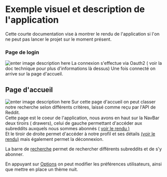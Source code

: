# Exemple visuel et description de l'application
Cette courte documentation vise à montrer le rendu de l'application si l'on ne peut pas lancer le projet sur le moment présent.

### Page de login
![enter image description here](https://raw.githubusercontent.com/EpitechMscProPromo2024/T-DEV-600-LIL-6-1-redditech-david.bugnon/main/images/login.jpg?token=GHSAT0AAAAAABRCA72ONCDRR3AY6PZBZ2WWYRQK2FA)
La connexion s'effectue via Oauth2 ( voir la doc technique pour plus d'informations là dessus)
Une fois connecté on arrive sur la page d'accueil.

## Page d'accueil

![enter image description here](https://raw.githubusercontent.com/EpitechMscProPromo2024/T-DEV-600-LIL-6-1-redditech-david.bugnon/main/images/home.jpg?token=GHSAT0AAAAAABRCA72PQJWVFPXZSU2EBYAQYRQK4DQ)
Sur cette page d'accueil on peut classer notre recherche selon différents critères, laissé comme reçu par l'API de Reddit. <br>
Cette page est le coeur de l'application, nous avons en haut sur la NavBar deux tiroirs ( drawers), celui de gauche permettant d'accéder  aux subreddits auxquels nous sommes abonnés ( [voir le rendu )<br>](https://raw.githubusercontent.com/EpitechMscProPromo2024/T-DEV-600-LIL-6-1-redditech-david.bugnon/main/images/firstDrawer.jpg?token=GHSAT0AAAAAABRCA72OHBEV76EERZZ2JAB4YRQLAAA)
Et le tiroir de droite permet d'accéder à notre profil et ses détails [(voir le rendu)](https://raw.githubusercontent.com/EpitechMscProPromo2024/T-DEV-600-LIL-6-1-redditech-david.bugnon/main/images/profilDrawer.jpg?token=GHSAT0AAAAAABRCA72OO5PBCQEIXTWXLWPCYRQLBOQ) mais également permet la déconnexion. 

La barre de [recherche](https://raw.githubusercontent.com/EpitechMscProPromo2024/T-DEV-600-LIL-6-1-redditech-david.bugnon/main/images/Search.jpg?token=GHSAT0AAAAAABRCA72PWLASSSUVYN2KA2A2YRQLH3A) permet de rechercher différents subreddits et de s'y abonner.


En appuyant sur [Options](https://raw.githubusercontent.com/EpitechMscProPromo2024/T-DEV-600-LIL-6-1-redditech-david.bugnon/main/images/Settings.jpg?token=GHSAT0AAAAAABRCA72ORBJAWQG5QZTDYE56YRQLEBA) on peut modifier les préférences utilisateurs, ainsi que mettre en place un thème nuit. 

